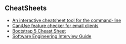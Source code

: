 ## CheatSheets
* [An interactive cheatsheet tool for the command-line](https://github.com/denisidoro/navi)
* [CaniUse feature checker for email clients](https://www.caniemail.com/)
* [Bootstrap 5 Cheast Sheet](https://bootstrap-cheatsheet.themeselection.com/)
* [Software Engineering Interview Guide](https://www.techinterviewhandbook.org/software-engineering-interview-guide/)
